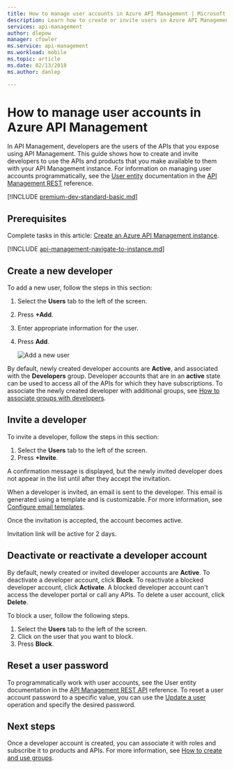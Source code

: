 ```yaml
---
title: How to manage user accounts in Azure API Management | Microsoft Docs
description: Learn how to create or invite users in Azure API Management. View additional resources to use after creating a developer account.
services: api-management
author: dlepow
manager: cfowler
ms.service: api-management
ms.workload: mobile
ms.topic: article
ms.date: 02/13/2018
ms.author: danlep

---
```

# How to manage user accounts in Azure API Management

In API Management, developers are the users of the APIs that you expose using API Management. This guide shows how to create and invite developers to use the APIs and products that you make available to them with your API Management instance. For information on managing user accounts programmatically, see the [User entity](/rest/api/apimanagement/current-ga/user) documentation in the [API Management REST](/rest/api/apimanagement/) reference.

[!INCLUDE [premium-dev-standard-basic.md](../../includes/api-management-availability-premium-dev-standard-basic.md)]

## Prerequisites

Complete tasks in this article: [Create an Azure API Management instance](get-started-create-service-instance.md).

[!INCLUDE [api-management-navigate-to-instance.md](../../includes/api-management-navigate-to-instance.md)]

## <a name="create-developer"> </a>Create a new developer

To add a new user, follow the steps in this section:

1. Select the **Users** tab to the left of the screen.
2. Press **+Add**.
3. Enter appropriate information for the user.
4. Press **Add**.

    ![Add a new user](./media/api-management-howto-create-or-invite-developers/api-management-create-developer.png)

By default, newly created developer accounts are **Active**, and associated with the **Developers** group. Developer accounts that are in an **active** state can be used to access all of the APIs for which they have subscriptions. To associate the newly created developer with additional groups, see [How to associate groups with developers][How to associate groups with developers].

## <a name="invite-developer"> </a>Invite a developer
To invite a developer, follow the steps in this section:

1. Select the **Users** tab to the left of the screen.
2. Press **+Invite**.

A confirmation message is displayed, but the newly invited developer does not appear in the list until after they accept the invitation. 

When a developer is invited, an email is sent to the developer. This email is generated using a template and is customizable. For more information, see [Configure email templates][Configure email templates].

Once the invitation is accepted, the account becomes active.

Invitation link will be active for 2 days.

## <a name="block-developer"> </a> Deactivate or reactivate a developer account

By default, newly created or invited developer accounts are **Active**. To deactivate a developer account, click **Block**. To reactivate a blocked developer account, click **Activate**. A blocked developer account can't access the developer portal or call any APIs. To delete a user account, click **Delete**.

To block a user, follow the following steps.

1. Select the **Users** tab to the left of the screen.
2. Click on the user that you want to block.
3. Press **Block**.

## Reset a user password

To programmatically work with user accounts, see the User entity documentation in the [API Management REST API](/rest/api/apimanagement/) reference. To reset a user account password to a specific value, you can use the [Update a user](/rest/api/apimanagement/apimanagementrest/azure-api-management-rest-api-user-entity#UpdateUser) operation and specify the desired password.

## <a name="next-steps"> </a>Next steps
Once a developer account is created, you can associate it with roles and subscribe it to products and APIs. For more information, see [How to create and use groups][How to create and use groups].

[api-management-management-console]: ./media/api-management-howto-create-or-invite-developers/api-management-management-console.png
[api-management-add-new-user]: ./media/api-management-howto-create-or-invite-developers/api-management-add-new-user.png
[api-management-create-developer]: ./media/api-management-howto-create-or-invite-developers/api-management-create-developer.png
[api-management-invite-developer]: ./media/api-management-howto-create-or-invite-developers/api-management-invite-developer.png
[api-management-new-developer]: ./media/api-management-howto-create-or-invite-developers/api-management-new-developer.png
[api-management-invite-developer-window]: ./media/api-management-howto-create-or-invite-developers/api-management-invite-developer-window.png
[api-management-invite-developer-confirmation]: ./media/api-management-howto-create-or-invite-developers/api-management-invite-developer-confirmation.png
[api-management-pending-verification]: ./media/api-management-howto-create-or-invite-developers/api-management-pending-verification.png
[api-management-view-developer]: ./media/api-management-howto-create-or-invite-developers/api-management-view-developer.png
[api-management-reset-password]: ./media/api-management-howto-create-or-invite-developers/api-management-reset-password.png


[Create a new developer]: #create-developer
[Invite a developer]: #invite-developer
[Deactivate or reactivate a developer account]: #block-developer
[Next steps]: #next-steps
[How to create and use groups]: api-management-howto-create-groups.md
[How to associate groups with developers]: api-management-howto-create-groups.md#associate-group-developer

[Get started with Azure API Management]: get-started-create-service-instance.md
[Create an API Management service instance]: get-started-create-service-instance.md
[Configure email templates]: api-management-howto-configure-notifications.md#email-templates
